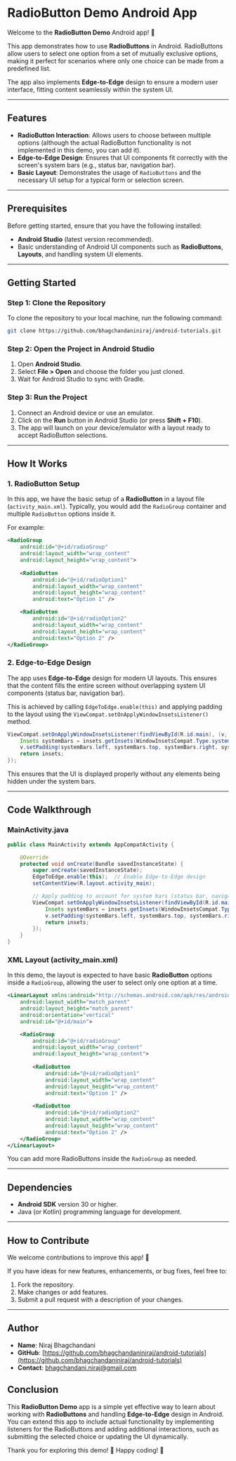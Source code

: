 # RadioButton Demo Android App

Welcome to the **RadioButton Demo** Android app! 🔘

This app demonstrates how to use **RadioButtons** in Android. RadioButtons allow users to select one option from a set of mutually exclusive options, making it perfect for scenarios where only one choice can be made from a predefined list.

The app also implements **Edge-to-Edge** design to ensure a modern user interface, fitting content seamlessly within the system UI.

---

## Features

- **RadioButton Interaction**: Allows users to choose between multiple options (although the actual RadioButton functionality is not implemented in this demo, you can add it).
- **Edge-to-Edge Design**: Ensures that UI components fit correctly with the screen's system bars (e.g., status bar, navigation bar).
- **Basic Layout**: Demonstrates the usage of `RadioButtons` and the necessary UI setup for a typical form or selection screen.

---

## Prerequisites

Before getting started, ensure that you have the following installed:

- **Android Studio** (latest version recommended).
- Basic understanding of Android UI components such as **RadioButtons**, **Layouts**, and handling system UI elements.

---

## Getting Started

### Step 1: Clone the Repository

To clone the repository to your local machine, run the following command:

```bash
git clone https://github.com/bhagchandaniniraj/android-tutorials.git
```

### Step 2: Open the Project in Android Studio

1. Open **Android Studio**.
2. Select **File > Open** and choose the folder you just cloned.
3. Wait for Android Studio to sync with Gradle.

### Step 3: Run the Project

1. Connect an Android device or use an emulator.
2. Click on the **Run** button in Android Studio (or press **Shift + F10**).
3. The app will launch on your device/emulator with a layout ready to accept RadioButton selections.

---

## How It Works

### 1. **RadioButton Setup**

In this app, we have the basic setup of a **RadioButton** in a layout file (`activity_main.xml`). Typically, you would add the `RadioGroup` container and multiple `RadioButton` options inside it.

For example:

```xml
<RadioGroup
    android:id="@+id/radioGroup"
    android:layout_width="wrap_content"
    android:layout_height="wrap_content">
    
    <RadioButton
        android:id="@+id/radioOption1"
        android:layout_width="wrap_content"
        android:layout_height="wrap_content"
        android:text="Option 1" />

    <RadioButton
        android:id="@+id/radioOption2"
        android:layout_width="wrap_content"
        android:layout_height="wrap_content"
        android:text="Option 2" />
</RadioGroup>
```

### 2. **Edge-to-Edge Design**

The app uses **Edge-to-Edge** design for modern UI layouts. This ensures that the content fills the entire screen without overlapping system UI components (status bar, navigation bar).

This is achieved by calling `EdgeToEdge.enable(this)` and applying padding to the layout using the `ViewCompat.setOnApplyWindowInsetsListener()` method.

```java
ViewCompat.setOnApplyWindowInsetsListener(findViewById(R.id.main), (v, insets) -> {
    Insets systemBars = insets.getInsets(WindowInsetsCompat.Type.systemBars());
    v.setPadding(systemBars.left, systemBars.top, systemBars.right, systemBars.bottom);
    return insets;
});
```

This ensures that the UI is displayed properly without any elements being hidden under the system bars.

---

## Code Walkthrough

### MainActivity.java

```java
public class MainActivity extends AppCompatActivity {

    @Override
    protected void onCreate(Bundle savedInstanceState) {
        super.onCreate(savedInstanceState);
        EdgeToEdge.enable(this);  // Enable Edge-to-Edge design
        setContentView(R.layout.activity_main);

        // Apply padding to account for system bars (status bar, navigation bar)
        ViewCompat.setOnApplyWindowInsetsListener(findViewById(R.id.main), (v, insets) -> {
            Insets systemBars = insets.getInsets(WindowInsetsCompat.Type.systemBars());
            v.setPadding(systemBars.left, systemBars.top, systemBars.right, systemBars.bottom);
            return insets;
        });
    }
}
```

### XML Layout (activity_main.xml)

In this demo, the layout is expected to have basic **RadioButton** options inside a `RadioGroup`, allowing the user to select only one option at a time.

```xml
<LinearLayout xmlns:android="http://schemas.android.com/apk/res/android"
    android:layout_width="match_parent"
    android:layout_height="match_parent"
    android:orientation="vertical"
    android:id="@+id/main">

    <RadioGroup
        android:id="@+id/radioGroup"
        android:layout_width="wrap_content"
        android:layout_height="wrap_content">
        
        <RadioButton
            android:id="@+id/radioOption1"
            android:layout_width="wrap_content"
            android:layout_height="wrap_content"
            android:text="Option 1" />
        
        <RadioButton
            android:id="@+id/radioOption2"
            android:layout_width="wrap_content"
            android:layout_height="wrap_content"
            android:text="Option 2" />
    </RadioGroup>
</LinearLayout>
```

You can add more RadioButtons inside the `RadioGroup` as needed.

---

## Dependencies

- **Android SDK** version 30 or higher.
- Java (or Kotlin) programming language for development.

---

## How to Contribute

We welcome contributions to improve this app! 🎉

If you have ideas for new features, enhancements, or bug fixes, feel free to:

1. Fork the repository.
2. Make changes or add features.
3. Submit a pull request with a description of your changes.

---

## Author

- **Name**: Niraj Bhagchandani
- **GitHub**: [https://github.com/bhagchandaniniraj/android-tutorials](https://github.com/bhagchandaniniraj/android-tutorials)
- **Contact**: [bhagchandani.niraj@gmail.com](mailto:bhagchandani.niraj@gmail.com)


## Conclusion

This **RadioButton Demo** app is a simple yet effective way to learn about working with **RadioButtons** and handling **Edge-to-Edge** design in Android. You can extend this app to include actual functionality by implementing listeners for the RadioButtons and adding additional interactions, such as submitting the selected choice or updating the UI dynamically.

Thank you for exploring this demo! 🚀 Happy coding! 🎉
